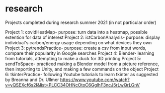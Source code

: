 # research
Projects completed during research summer 2021 (in not particular order)

Project 1: covidHeatMap- purpose: turn data into a heatmap, possible extention for data of interest
Project 2: ictCarbonAnalysis- purpose: display individual's carbon/energy usage depending on what devices they own
Project 3: pytrendsPractice- purpose: create a csv from input words, compare their popularity in Google searches
Project 4: Blender- learning from tutorials, attempting to make a duck for 3D printing
Project 5: sendToSpace- practiced making a Blender model from a picture reference, then importing to Unity, and making a few commands on the object
Project 6: tkinterPractice- following Youtube tutorials to learn tkinter as suggested by Breanna and Dr. Ullmer https://www.youtube.com/watch?v=yQSEXcf6s2I&list=PLCC34OHNcOtoC6GglhF3ncJ5rLwQrLGnV
